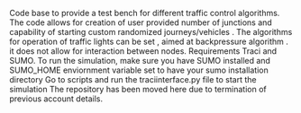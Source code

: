 Code base to provide a test bench for different traffic control algorithms.
The code allows for creation of user provided number of junctions and capability of starting custom randomized journeys/vehicles .
The algorithms for operation of traffic lights can be set , aimed at backpressure algorithm . it does not allow for interaction between nodes.
Requirements Traci and SUMO.
To run the simulation, make sure you have SUMO installed and SUMO_HOME enviornment variable set to have your sumo installation directory
Go to scripts and run the traciinterface.py file to start the simulation
The repository has been moved here due to termination of previous account details.

